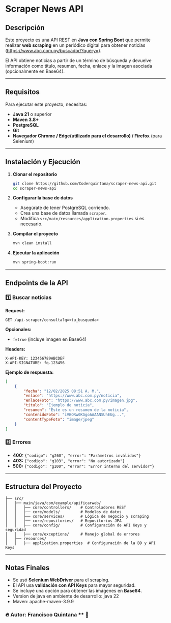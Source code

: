 # Scraper News API

## Descripción

Este proyecto es una API REST en **Java con Spring Boot** que permite realizar **web scraping** en un periódico digital para obtener noticias (https://www.abc.com.py/buscador/?query=).

El API obtiene noticias a partir de un término de búsqueda y devuelve información como título, resumen, fecha, enlace y la imagen asociada (opcionalmente en Base64).

---

## Requisitos

Para ejecutar este proyecto, necesitas:

- **Java 21** o superior
- **Maven 3.8+**
- **PostgreSQL** 
- **Git**
- **Navegador Chrome / Edge(utilizado para el desarrollo) / Firefox** (para Selenium)

---

## Instalación y Ejecución

1. **Clonar el repositorio**

   ```sh
   git clone https://github.com/Coderquintana/scraper-news-api.git
   cd scraper-news-api
   ```

2. **Configurar la base de datos**

   - Asegúrate de tener PostgreSQL corriendo.
   - Crea una base de datos llamada `scraper`.
   - Modifica `src/main/resources/application.properties` si es necesario.

3. **Compilar el proyecto**

   ```sh
   mvn clean install
   ```

4. **Ejecutar la aplicación**

   ```sh
   mvn spring-boot:run
   ```

---

## Endpoints de la API

### **1️⃣ Buscar noticias**

**Request:**

```http
GET /api-scraper/consulta?q=<tu_busqueda>
```

**Opcionales:**

- `f=true` (incluye imagen en Base64)

**Headers:**

```http
X-API-KEY: 123456789ABCDEF
X-API-SIGNATURE: fq.123456
```

**Ejemplo de respuesta:**

```json
[
    {
        "fecha": "12/02/2025 08:51 A. M.",
        "enlace": "https://www.abc.com.py/noticia",
        "enlaceFoto": "https://www.abc.com.py/imagen.jpg",
        "titulo": "Ejemplo de noticia",
        "resumen": "Este es un resumen de la noticia",
        "contenidoFoto": "iVBORw0KGgoAAAANSUhEUg...",
        "contentTypeFoto": "image/jpeg"
    }
]
```

### **2️⃣ Errores**

- **400:** `{"codigo": "g268", "error": "Parámetros inválidos"}`
- **403:** `{"codigo": "g103", "error": "No autorizado"}`
- **500:** `{"codigo": "g100", "error": "Error interno del servidor"}`

---

## Estructura del Proyecto

```
├── src/
│   ├── main/java/com/example/apificarweb/
│   │   ├── core/controllers/    # Controladores REST
│   │   ├── core/models/         # Modelos de datos
│   │   ├── core/services/       # Lógica de negocio y scraping
│   │   ├── core/repositories/   # Repositorios JPA
│   │   ├── core/config/         # Configuración de API Keys y seguridad
│   │   ├── core/exceptions/     # Manejo global de errores
│   ├── resources/
│   │   ├── application.properties  # Configuración de la BD y API Keys
```

---

## Notas Finales

- Se usó **Selenium WebDriver** para el scraping.
- El API usa **validación con API Keys** para mayor seguridad.
- Se incluye una opción para obtener las imágenes en **Base64**.
- Version de java en ambiente de desarrollo: java 22
- Maven: apache-maven-3.9.9

### 🔥 **Autor:** Francisco Quintana ** 🚀

